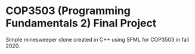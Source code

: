 # COP3503 (Programming Fundamentals 2) Final Project

Simple minesweeper clone created in C++ using SFML for COP3503 in fall 2020.
